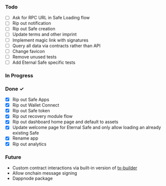 ### Todo

- [ ] Ask for RPC URL in Safe Loading flow
- [ ] Rip out notification
- [ ] Rip out Safe creation
- [ ] Update terms and other imprint
- [ ] Implement magic link with signatures
- [ ] Query all data via contracts rather than API
- [ ] Change favicon
- [ ] Remove unused tests
- [ ] Add Eternal Safe specific tests

### In Progress

### Done ✓

- [x] Rip out Safe Apps
- [x] Rip out Wallet Connect
- [x] Rip out Safe token
- [x] Rip out recovery module flow
- [x] Rip out dashboard home page and default to assets
- [x] Update welcome page for Eternal Safe and only allow loading an already existing Safe
- [x] Rename app
- [x] Rip out analytics

### Future

- Custom contract interactions via built-in version of [tx-builder](https://github.com/safe-global/safe-react-apps/tree/development/apps/tx-builder)
- Allow onchain message signing
- Dappnode package

